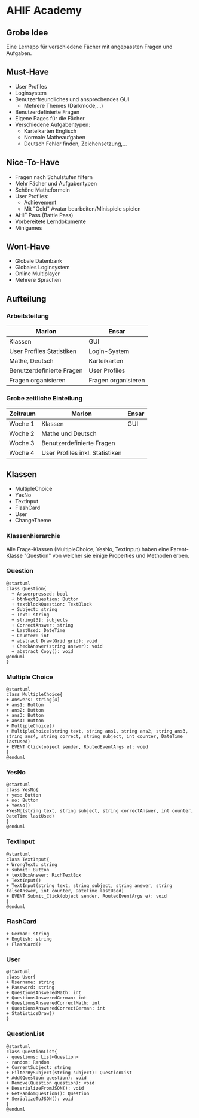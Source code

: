 # AHIF Academy

## Grobe Idee

Eine Lernapp für verschiedene Fächer mit angepassten Fragen und Aufgaben.

## Must-Have


- User Profiles
- Loginsystem
- Benutzerfreundliches und ansprechendes GUI
  - Mehrere Themes (Darkmode,...)
- Benutzerdefinierte Fragen
- Eigene Pages für die Fächer
- Verschiedene Aufgabentypen:
  - Karteikarten Englisch
  - Normale Matheaufgaben
  - Deutsch Fehler finden, Zeichensetzung,...


## Nice-To-Have

- Fragen nach Schulstufen filtern
- Mehr Fächer und Aufgabentypen
- Schöne Matheformeln
- User Profiles:
  - Achievement
  - Mit "Geld" Avatar bearbeiten/Minispiele spielen
- AHIF Pass (Battle Pass)
- Vorbereitete Lerndokumente
- Minigames

## Wont-Have

- Globale Datenbank
- Globales Loginsystem
- Online Multiplayer
- Mehrere Sprachen

## Aufteilung

### Arbeitsteilung

| Marlon                          | Ensar               |
| ------------------------------- | ------------------- |
| Klassen                         | GUI                 |
| User Profiles Statistiken 	  | Login-System        |
| Mathe, Deutsch                  | Karteikarten        |
| Benutzerdefinierte Fragen       | User Profiles		|
| Fragen organisieren             | Fragen organisieren |


### Grobe zeitliche Einteilung

| Zeitraum | Marlon                          | Ensar |
| -------- | ------------------------------- | ----- |
| Woche 1  | Klassen                         | GUI   |
| Woche 2  | Mathe und Deutsch               |       |
| Woche 3  | Benutzerdefinierte Fragen       |       |
| Woche 4  | User Profiles inkl. Statistiken |       |

## Klassen

- MultipleChoice
- YesNo 
- TextInput
- FlashCard
- User
- ChangeTheme

### Klassenhierarchie

Alle Frage-Klassen (MultipleChoice, YesNo, TextInput) haben eine Parent-Klasse "Question" von welcher sie einige Properties und Methoden erben.

### Question

```
@startuml
class Question{
  + Answerpressed: bool
  + btnNextQuestion: Button
  + textblockQuestion: TextBlock
  + Subject: string
  + Text: string
  + string[3]: subjects
  + CorrectAnswer: string
  + LastUsed: DateTime
  + Counter: int
  + abstract Draw(Grid grid): void
  + CheckAnswer(string answer): void
  + abstract Copy(): void
@enduml
}
```

### Multiple Choice
```
@startuml
class MultipleChoice{
+ Answers: string[4]
+ ans1: Button
+ ans2: Button
+ ans3: Button
+ ans4: Button
+ MultipleChoice()
+ MultipleChoice(string text, string ans1, string ans2, string ans3, string ans4, string correct, string subject, int counter, DateTime lastUsed)
+ EVENT Click(object sender, RoutedEventArgs e): void
}
@enduml
```

### YesNo

```
@startuml
class YesNo{
+ yes: Button
+ no: Button
+ YesNo()
+YesNo(string text, string subject, string correctAnswer, int counter, DateTime lastUsed)
}
@enduml
```

### TextInput

```
@startuml
class TextInput{
+ WrongText: string
+ submit: Button
+ textBoxAnswer: RichTextBox
+ TextInput()
+ TextInput(string text, string subject, string answer, string falseAnswer, int counter, DateTime lastUsed)
+ EVENT Submit_Click(object sender, RoutedEventArgs e): void
}
@enduml
```

### FlashCard

```
+ German: string
+ English: string
+ FlashCard()
```

### User

```
@startuml
class User{
+ Username: string
+ Password: string
+ QuestionsAnsweredMath: int
+ QuestionsAnsweredGerman: int
+ QuestionsAnsweredCorrectMath: int
+ QuestionsAnsweredCorrectGerman: int
+ StatisticsDraw()
}
```

### QuestionList

```
@startuml
class QuestionList{
- questions: List<Question>
- random: Random
+ CurrentSubject: string
+ FilterBySubject(string subject): QuestionList
+ Add(Question question): void
+ Remove(Question question): void
+ DeserializeFromJSON(): void
+ GetRandomQuestion(): Question
+ SerializeToJSON(): void
}
@enduml
```
